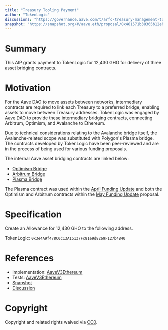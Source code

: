```yaml
---
title: "Treasury Tooling Payment"
author: "TokenLogic"
discussions: "https://governance.aave.com/t/arfc-treasury-management-tooling-upgrade/15201"
snapshot: "https://snapshot.org/#/aave.eth/proposal/0x461571b38365b12ebe39b80d4d9663daa9c7e574cd4bf190ec6fb48dec96371f"
---
```


# Summary

This AIP grants payment to TokenLogic for 12,430 GHO for delivery of three asset bridging contracts.

# Motivation

For the Aave DAO to move assets between networks, intermediary contracts are required to link each Treasury to a preferred bridge, enabling assets to move between Treasury addresses. TokenLogic was engaged by Aave DAO to provide these intermediary bridging contracts, connecting Arbitrum, Optimism, and Avalanche to Ethereum.

Due to technical considerations relating to the Avalanche bridge itself, the Avalanche-related scope was substituted with Polygon's Plasma bridge. The contracts developed by TokenLogic have been peer-reviewed and are in the process of being used for various funding proposals.

The internal Aave asset bridging contracts are linked below:

- [Optimism Bridge](https://github.com/bgd-labs/aave-helpers/pull/304)
- [Arbitrum Bridge](https://github.com/bgd-labs/aave-helpers/pull/209)
- [Plasma Bridge](https://github.com/bgd-labs/aave-helpers/pull/261)

The Plasma contract was used within the [April Funding Update](https://app.aave.com/governance/v3/proposal/?proposalId=103) and both the Optimism and Arbitrum contracts within the [May Funding Update](https://github.com/bgd-labs/aave-proposals-v3/pull/370) proposal.

# Specification

Create an Allowance for 12,430 GHO to the following address.

TokenLogic: `0x3e4A9f478C0c13A15137Fc81e9d8269F127b4B40`

# References

- Implementation: [AaveV3Ethereum](https://github.com/bgd-labs/aave-proposals-v3/blob/main/src/20240707_AaveV3Ethereum_ToolingUpdateAllowance/AaveV3Ethereum_ToolingUpdateAllowance_20240707.sol)
- Tests: [AaveV3Ethereum](https://github.com/bgd-labs/aave-proposals-v3/blob/main/src/20240707_AaveV3Ethereum_ToolingUpdateAllowance/AaveV3Ethereum_ToolingUpdateAllowance_20240707.t.sol)
- [Snapshot](https://snapshot.org/#/aave.eth/proposal/0x461571b38365b12ebe39b80d4d9663daa9c7e574cd4bf190ec6fb48dec96371f)
- [Discussion](https://governance.aave.com/t/arfc-treasury-management-tooling-upgrade/15201)

# Copyright

Copyright and related rights waived via [CC0](https://creativecommons.org/publicdomain/zero/1.0/).
